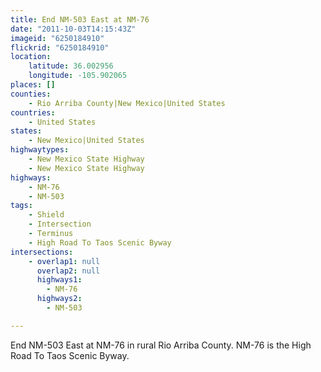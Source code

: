 ```yaml
---
title: End NM-503 East at NM-76
date: "2011-10-03T14:15:43Z"
imageid: "6250184910"
flickrid: "6250184910"
location:
    latitude: 36.002956
    longitude: -105.902065
places: []
counties:
    - Rio Arriba County|New Mexico|United States
countries:
    - United States
states:
    - New Mexico|United States
highwaytypes:
    - New Mexico State Highway
    - New Mexico State Highway
highways:
    - NM-76
    - NM-503
tags:
    - Shield
    - Intersection
    - Terminus
    - High Road To Taos Scenic Byway
intersections:
    - overlap1: null
      overlap2: null
      highways1:
        - NM-76
      highways2:
        - NM-503

---
```

End NM-503 East at NM-76 in rural Rio Arriba County.  NM-76 is the High Road To Taos Scenic Byway.